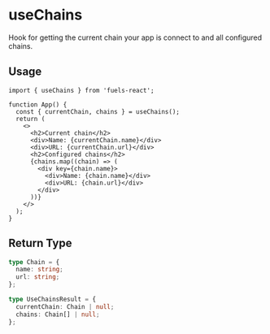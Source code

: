 # useChains

Hook for getting the current chain your app is connect to and all configured chains.

## Usage

```tsx
import { useChains } from 'fuels-react';

function App() {
  const { currentChain, chains } = useChains();
  return (
    <>
      <h2>Current chain</h2>
      <div>Name: {currentChain.name}</div>
      <div>URL: {currentChain.url}</div>
      <h2>Configured chains</h2>
      {chains.map((chain) => (
        <div key={chain.name}>
          <div>Name: {chain.name}</div>
          <div>URL: {chain.url}</div>
        </div>
      ))}
    </>
  );
}
```

## Return Type

```ts
type Chain = {
  name: string;
  url: string;
};

type UseChainsResult = {
  currentChain: Chain | null;
  chains: Chain[] | null;
};
```
